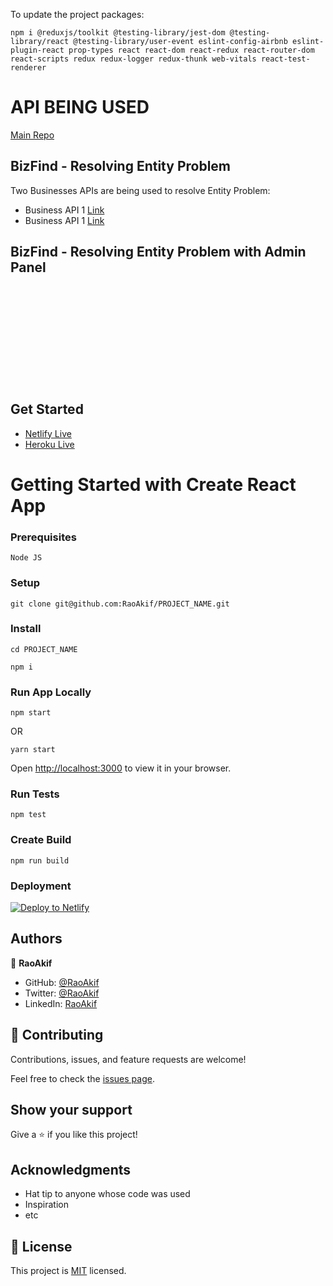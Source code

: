 To update the project packages:
```
npm i @reduxjs/toolkit @testing-library/jest-dom @testing-library/react @testing-library/user-event eslint-config-airbnb eslint-plugin-react prop-types react react-dom react-redux react-router-dom react-scripts redux redux-logger redux-thunk web-vitals react-test-renderer
```

# API BEING USED
[Main Repo](https://github.com/RaoAkif/RailsBusinessesAPI)

## BizFind - Resolving Entity Problem
Two Businesses APIs are being used to resolve Entity Problem:
  - Business API 1 [Link](https://github.com/RaoAkif/RailsBusinessesAPI/tree/main1)
  - Business API 1 [Link](https://github.com/RaoAkif/RailsBusinessesAPI/tree/main2)
  
## BizFind - Resolving Entity Problem with Admin Panel

<br><br><br>
----------------------------------
<br><br><br>


## Get Started
 * [Netlify Live](https://PROJECT_NAME-raoakif.netlify.app/)
 * [Heroku Live](https://PROJECT_NAME-raoakif.herokuapp.com/)


# Getting Started with Create React App
### Prerequisites
`Node JS`

### Setup
```
git clone git@github.com:RaoAkif/PROJECT_NAME.git
```
### Install
```
cd PROJECT_NAME
```
```
npm i
```

### Run App Locally
```
npm start
```
OR
```
yarn start
```
Open [http://localhost:3000](http://localhost:3000) to view it in your browser.

### Run Tests
```
npm test
```

### Create Build
```
npm run build
```

### Deployment
[![Deploy to Netlify](https://www.netlify.com/img/deploy/button.svg)](https://app.netlify.com/start/deploy?repository=https://github.com/RaoAkif/PROJECT_NAME)

## Authors

👤 **RaoAkif**

- GitHub: [@RaoAkif](https://github.com/RaoAkif)
- Twitter: [@RaoAkif](https://twitter.com/RaoAkif)
- LinkedIn: [RaoAkif](https://linkedin.com/in/RaoAkif)

## 🤝 Contributing

Contributions, issues, and feature requests are welcome!

Feel free to check the [issues page](../../issues/).

## Show your support

Give a ⭐️ if you like this project!

## Acknowledgments

- Hat tip to anyone whose code was used
- Inspiration
- etc

## 📝 License

This project is [MIT](./MIT.md) licensed.
